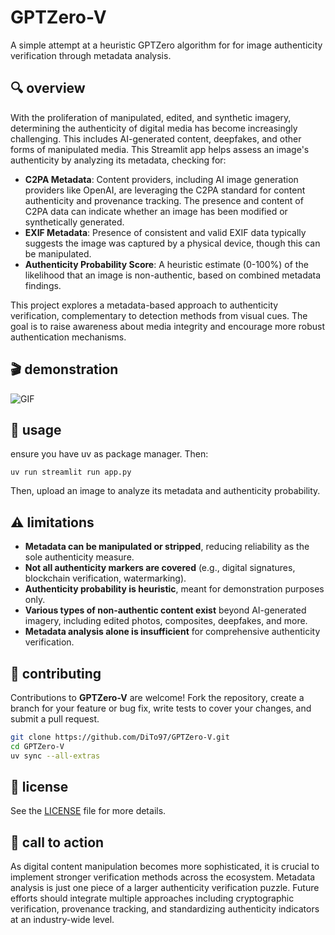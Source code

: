 # GPTZero-V

A simple attempt at a heuristic GPTZero algorithm for for image authenticity verification through metadata analysis.

## 🔍 overview

With the proliferation of manipulated, edited, and synthetic imagery, determining the authenticity of digital media has become increasingly challenging. This includes AI-generated content, deepfakes, and other forms of manipulated media. This Streamlit app helps assess an image's authenticity by analyzing its metadata, checking for:

- **C2PA Metadata**: Content providers, including AI image generation providers like OpenAI, are leveraging the C2PA standard for content authenticity and provenance tracking. The presence and content of C2PA data can indicate whether an image has been modified or synthetically generated.
- **EXIF Metadata**: Presence of consistent and valid EXIF data typically suggests the image was captured by a physical device, though this can be manipulated.
- **Authenticity Probability Score**: A heuristic estimate (0-100%) of the likelihood that an image is non-authentic, based on combined metadata findings.

This project explores a metadata-based approach to authenticity verification, complementary to detection methods from visual cues. The goal is to raise awareness about media integrity and encourage more robust authentication mechanisms.

## 🎬 demonstration

![GIF](static/GPTZero-V.gif)

## 🚀 usage

ensure you have uv as package manager. Then:

```shell
uv run streamlit run app.py
```

Then, upload an image to analyze its metadata and authenticity probability.

## ⚠️ limitations

- **Metadata can be manipulated or stripped**, reducing reliability as the sole authenticity measure.
- **Not all authenticity markers are covered** (e.g., digital signatures, blockchain verification, watermarking).
- **Authenticity probability is heuristic**, meant for demonstration purposes only.
- **Various types of non-authentic content exist** beyond AI-generated imagery, including edited photos, composites, deepfakes, and more.
- **Metadata analysis alone is insufficient** for comprehensive authenticity verification.

## 🤝 contributing

Contributions to **GPTZero-V** are welcome! Fork the repository, create a branch for your feature or bug fix, write tests to cover your changes, and submit a pull request.

```bash
git clone https://github.com/DiTo97/GPTZero-V.git
cd GPTZero-V
uv sync --all-extras
```

## 🔗 license

See the [LICENSE](LICENSE) file for more details.

## 📢 call to action

As digital content manipulation becomes more sophisticated, it is crucial to implement stronger verification methods across the ecosystem. Metadata analysis is just one piece of a larger authenticity verification puzzle. Future efforts should integrate multiple approaches including cryptographic verification, provenance tracking, and standardizing authenticity indicators at an industry-wide level.
